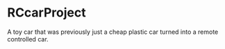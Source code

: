 # RCcarProject
A toy car that was previously just a cheap plastic car turned into a remote controlled car.
